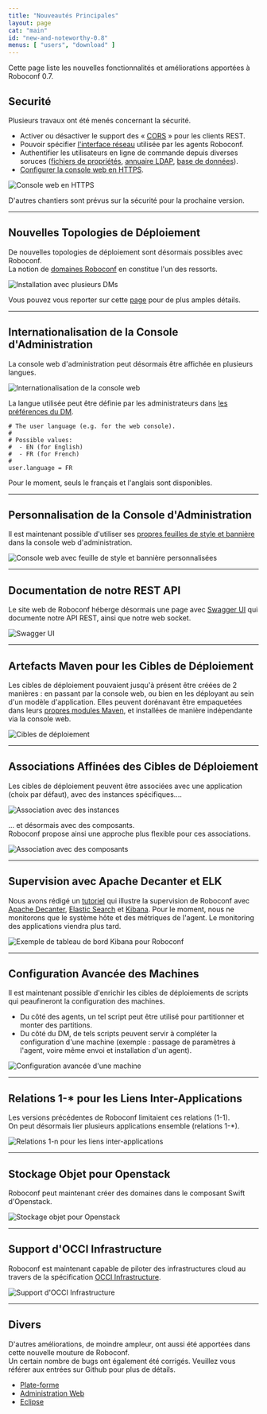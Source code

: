 ```yaml
---
title: "Nouveautés Principales"
layout: page
cat: "main"
id: "new-and-noteworthy-0.8"
menus: [ "users", "download" ]
---
```


Cette page liste les nouvelles fonctionnalités et améliorations apportées à Roboconf 0.7.

<!-- FIXME: all the links should point to 0.8. --> 


## Securité

Plusieurs travaux ont été menés concernant la sécurité.

* Activer ou désactiver le support des « [CORS](../../en/user-guide/security-and-cors.html) » pour les clients REST.
* Pouvoir spécifier [l'interface réseau](../../en/user-guide/security-and-agents.html) utilisée par les agents Roboconf.
* Authentifier les utilisateurs en ligne de commande depuis diverses soruces
([fichiers de propriétés](../../en/user-guide/security-and-authentication-with-properties-files.html),
[annuaire LDAP](../../en/user-guide/security-and-authentication-with-a-ldap-server.html),
[base de données](../../en/user-guide/security-and-authentication-with-a-database.html)).
* [Configurer la console web en HTTPS](../../en/user-guide/security-and-https-console.html).

<img src="/resources/img/nn-0.8-web-console-in-https.png" alt="Console web en HTTPS" class="gs" />

D'autres chantiers sont prévus sur la sécurité pour la prochaine version.
<br />
<div><hr class="darker" /></div>


## Nouvelles Topologies de Déploiement

De nouvelles topologies de déploiement sont désormais possibles avec Roboconf.  
La notion de [domaines Roboconf](../../en/user-guide/roboconf-domains.html) en constitue l'un des ressorts.

<img src="/resources/img/nn-0.8-fr-roboconf-domains--same-messaging.png" alt="Installation avec plusieurs DMs" class="gs" />

Vous pouvez vous reporter sur cette [page](../../en/user-guide/roboconf-domains.html) pour de plus amples détails.
<br />
<div><hr class="darker" /></div>


## Internationalisation de la Console d'Administration

La console web d'administration peut désormais être affichée en plusieurs langues.

<img src="/resources/img/nn-0.8-i18n.png" alt="Internationalisation de la console web" class="gs" />

La langue utilisée peut être définie par les administrateurs dans [les préférences du DM](../../en/user-guide/roboconf-preferences.html).

```properties
# The user language (e.g. for the web console).
#
# Possible values:
#  - EN (for English)
#  - FR (for French)
#
user.language = FR
```

Pour le moment, seuls le français et l'anglais sont disponibles.
<div><hr class="darker" /></div>


## Personnalisation de la Console d'Administration

Il est maintenant possible d'utiliser ses [propres feuilles de style et bannière](../../en/user-guide-snapshot/customizing-the-web-administration-look-n-feel.html)
dans la console web d'administration.

<img src="/resources/img/nn-0.8-customizing-the-web-administration.png" alt="Console web avec feuille de style et bannière personnalisées" class="gs" />
<div><hr class="darker" /></div>


## Documentation de notre REST API

Le site web de Roboconf héberge désormais une page avec [Swagger UI](../../en/developer-guide/rest-api.html)
qui documente notre API REST, ainsi que notre web socket.

<img src="/resources/img/nn-0.8-swagger-ui-for-roboconf.png" alt="Swagger UI" class="gs" />
<div><hr class="darker" /></div>


## Artefacts Maven pour les Cibles de Déploiement

Les cibles de déploiement pouvaient jusqu'à présent être créées de 2 manières :
en passant par la console web, ou bien en les déployant au sein d'un modèle d'application.
Elles peuvent dorénavant être empaquetées dans leurs 
[propres modules Maven](../../en//user-guide-snapshot/maven-plugin-for-targets.html),
et installées de manière indépendante via la console web.

<img src="/resources/img/nn-0.8-targets-upload.png" alt="Cibles de déploiement" class="gs" />
<div><hr class="darker" /></div>


## Associations Affinées des Cibles de Déploiement

Les cibles de déploiement peuvent être associées avec une application (choix par défaut),
avec des instances spécifiques....

<img src="/resources/img/nn-0.8-fine-grained-associations-for-targets-2.png" alt="Association avec des instances" class="gs" />

...  et désormais avec des composants.  
Roboconf propose ainsi une approche plus flexible pour ces associations.

<img src="/resources/img/nn-0.8-fine-grained-associations-for-targets-1.png" alt="Association avec des composants" class="gs" />
<div><hr class="darker" /></div>


## Supervision avec Apache Decanter et ELK

Nous avons rédigé un [tutoriel](../guide-utilisateur/tutoriel-superviser-roboconf-avec-apache-decanter.html)
qui illustre la supervision de Roboconf avec [Apache Decanter](https://karaf.apache.org/manual/decanter/latest-1/),
[Elastic Search](https://www.elastic.co) et [Kibana](https://www.elastic.co/products/kibana).
Pour le moment, nous ne monitorons que le système hôte et des métriques de l'agent.
Le monitoring des applications viendra plus tard.

<img src="/resources/img/nn-0.8-kibana-dashboard-example.png" alt="Exemple de tableau de bord Kibana pour Roboconf" class="gs" />
<div><hr class="darker" /></div>


## Configuration Avancée des Machines

Il est maintenant possible d'enrichir les cibles de déploiements de scripts qui
peaufineront la configuration des machines.

* Du côté des agents, un tel script peut être utilisé pour partitionner et monter des partitions.
* Du côté du DM, de tels scripts peuvent servir à compléter la configuration d'une machine
(exemple : passage de paramètres à l'agent, voire même envoi et installation d'un agent).

<img src="/resources/img/nn-0.8-advanced-machine-configurations.png" alt="Configuration avancée d'une machine" class="gs" />
<div><hr class="darker" /></div>


## Relations 1-\* pour les Liens Inter-Applications

Les versions précédentes de Roboconf limitaient ces relations (1-1).  
On peut désormais lier plusieurs applications ensemble (relations 1-\*).

<img src="/resources/img/nn-0.8-multi-bindings.png" alt="Relations 1-n pour les liens inter-applications" class="gs" />
<div><hr class="darker" /></div>


## Stockage Objet pour Openstack

Roboconf peut maintenant créer des domaines dans le composant Swift d'Openstack.

<img src="/resources/img/openstack.jpg" alt="Stockage objet pour Openstack" class="gs" />
<div><hr class="darker" /></div>


## Support d'OCCI Infrastructure

Roboconf est maintenant capable de piloter des infrastructures cloud au travers de la spécification
[OCCI Infrastructure](http://occi-wg.org/about/specification/).

<img src="/resources/img/nn-0.8-occi-support.png" alt="Support d'OCCI Infrastructure" class="gs" />
<div><hr class="darker" /></div>


## Divers

D'autres améliorations, de moindre ampleur, ont aussi été apportées dans cette nouvelle mouture de Roboconf.  
Un certain nombre de bugs ont également été corrigés. Veuillez vous référer aux entrées sur Github pour plus de détails.

* [Plate-forme](https://github.com/roboconf/roboconf-platform/issues?utf8=%E2%9C%93&q=milestone%3A0.8)
* [Administration Web](https://github.com/roboconf/roboconf-web-administration/issues?utf8=%E2%9C%93&q=milestone%3A0.8)
* [Eclipse](https://github.com/roboconf/roboconf-eclipse/issues?q=milestone%3A0.8)
